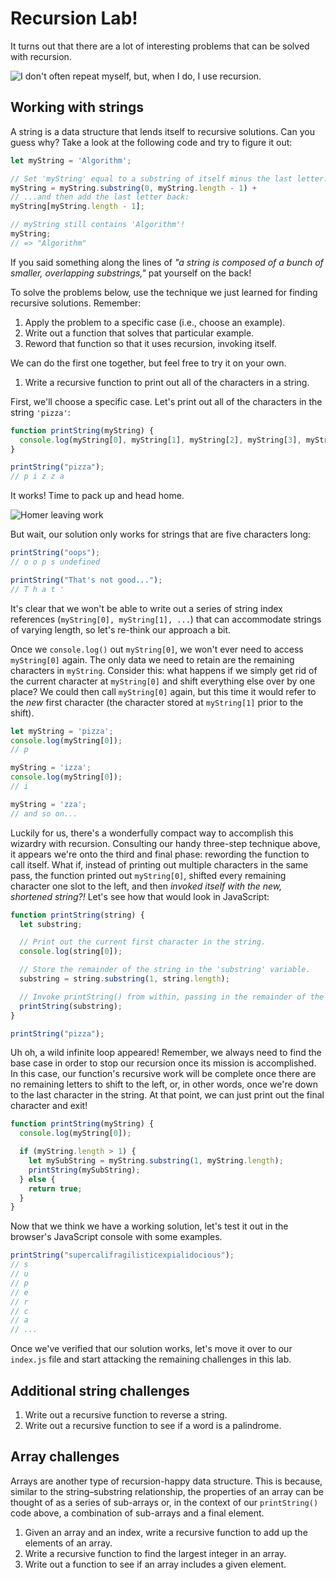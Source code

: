 # Recursion Lab!

It turns out that there are a lot of interesting problems that can be solved with recursion.

![I don't often repeat myself, but, when I do, I use recursion.](https://s3-us-west-2.amazonaws.com/curriculum-content/web-development/algorithms/recursion-interesting.jpg)

## Working with strings
A string is a data structure that lends itself to recursive solutions. Can you guess why? Take a look at the following code and try to figure it out:

```js
let myString = 'Algorithm';

// Set 'myString' equal to a substring of itself minus the last letter...
myString = myString.substring(0, myString.length - 1) +
// ...and then add the last letter back:
myString[myString.length - 1];

// myString still contains 'Algorithm'!
myString;
// => "Algorithm"
```

If you said something along the lines of *"a string is composed of a bunch of smaller, overlapping substrings,"* pat yourself on the back!

To solve the problems below, use the technique we just learned for finding recursive solutions. Remember:
  1. Apply the problem to a specific case (i.e., choose an example).
  2. Write out a function that solves that particular example.
  3. Reword that function so that it uses recursion, invoking itself.

We can do the first one together, but feel free to try it on your own.

1. Write a recursive function to print out all of the characters in a string.

First, we'll choose a specific case. Let's print out all of the characters in the string `'pizza'`:

```js
function printString(myString) {
  console.log(myString[0], myString[1], myString[2], myString[3], myString[4]);
}

printString("pizza");
// p i z z a
```

It works! Time to pack up and head home.

![Homer leaving work](https://cloud.githubusercontent.com/assets/17556281/26704825/c0583410-46ff-11e7-80c0-a8a5791c290f.gif)

But wait, our solution only works for strings that are five characters long:

```js
printString("oops");
// o o p s undefined

printString("That's not good...");
// T h a t '
```

It's clear that we won't be able to write out a series of string index references (`myString[0], myString[1], ...`) that can accommodate strings of varying length, so let's re-think our approach a bit.

Once we `console.log()` out `myString[0]`, we won't ever need to access `myString[0]` again. The only data we need to retain are the remaining characters in `myString`. Consider this: what happens if we simply get rid of the current character at `myString[0]` and shift everything else over by one place? We could then call `myString[0]` again, but this time it would refer to the *new* first character (the character stored at `myString[1]` prior to the shift).

```js
let myString = 'pizza';
console.log(myString[0]);
// p

myString = 'izza';
console.log(myString[0]);
// i

myString = 'zza';
// and so on...
```

Luckily for us, there's a wonderfully compact way to accomplish this wizardry with recursion. Consulting our handy three-step technique above, it appears we're onto the third and final phase: rewording the function to call itself. What if, instead of printing out multiple characters in the same pass, the function printed out `myString[0]`, shifted every remaining character one slot to the left, and then *invoked itself with the new, shortened string?!* Let's see how that would look in JavaScript:

```js
function printString(string) {
  let substring;

  // Print out the current first character in the string.
  console.log(string[0]);

  // Store the remainder of the string in the 'substring' variable.
  substring = string.substring(1, string.length);

  // Invoke printString() from within, passing in the remainder of the previous string.
  printString(substring);
}

printString("pizza");
```

Uh oh, a wild infinite loop appeared! Remember, we always need to find the base case in order to stop our recursion once its mission is accomplished. In this case, our function's recursive work will be complete once there are no remaining letters to shift to the left, or, in other words, once we're down to the last character in the string. At that point, we can just print out the final character and exit!

```js
function printString(myString) {
  console.log(myString[0]);

  if (myString.length > 1) {
    let mySubString = myString.substring(1, myString.length);
    printString(mySubString);
  } else {
    return true;
  }
}
```

Now that we think we have a working solution, let's test it out in the browser's JavaScript console with some examples.

```js
printString("supercalifragilisticexpialidocious");
// s
// u
// p
// e
// r
// c
// a
// ...
```

Once we've verified that our solution works, let's move it over to our `index.js` file and start attacking the remaining challenges in this lab.

## Additional string challenges

1. Write out a recursive function to reverse a string.
2. Write out a recursive function to see if a word is a palindrome.

## Array challenges

Arrays are another type of recursion-happy data structure. This is because, similar to the string–substring relationship, the properties of an array can be thought of as a series of sub-arrays or, in the context of our `printString()` code above, a combination of sub-arrays and a final element.

1. Given an array and an index, write a recursive function to add up the elements of an array.
2. Write a recursive function to find the largest integer in an array.
3. Write out a function to see if an array includes a given element.
